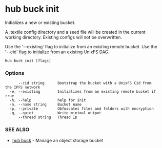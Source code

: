 # hub buck init

Initializes a new or existing bucket.

A .textile config directory and a seed file will be created in the current working directory.
Existing configs will not be overwritten.

Use the '--existing' flag to initialize from an existing remote bucket.
Use the '--cid' flag to initialize from an existing UnixFS DAG.


```
hub buck init [flags]
```

### Options

```
      --cid string      Bootstrap the bucket with a UnixFS Cid from the IPFS network
  -e, --existing        Initializes from an existing remote bucket if true
  -h, --help            help for init
  -n, --name string     Bucket name
  -p, --private         Obfuscates files and folders with encryption
  -q, --quiet           Write minimal output
      --thread string   Thread ID
```

### SEE ALSO

* [hub buck](hub_buck.md)	 - Manage an object storage bucket
